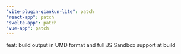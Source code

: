 ```yaml
---
"vite-plugin-qiankun-lite": patch
"react-app": patch
"svelte-app": patch
"vue-app": patch
---
```


feat: build output in UMD format and full JS Sandbox support at build
